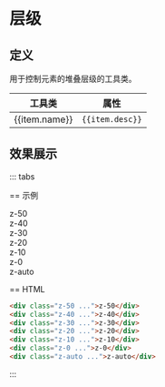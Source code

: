 # 层级

## 定义

用于控制元素的堆叠层级的工具类。

<Example padding="p-0">
  <table class="table">
    <thead>
      <tr>
        <th>工具类</th>
        <th>属性</th>
      </tr>
    </thead>
    <tbody>
      <tr v-for="item in zIndexList">
        <td class="font-mono">{{item.name}}</td>
        <td><code>{{item.desc}}</code></td>
      </tr>
    </tbody>
   </table>
</Example>

## 效果展示

::: tabs

== 示例

<Example class="flex justify-center relative text-center -h-32" background="light-grid">
  <div class="relative w-14 h-14 bg-secondary text-white rounded flex justify-center items-center shadow-md z-50">z-50</div>
  <div class="relative w-14 h-14 --left-2 -top-2 bg-secondary text-white rounded flex justify-center items-center shadow-md z-40">z-40</div>
  <div class="relative w-14 h-14 --left-4 -top-3 bg-secondary text-white rounded flex justify-center items-center shadow-md z-30">z-30</div>
  <div class="relative w-14 h-14 --left-6 -top-4 bg-secondary text-white rounded flex justify-center items-center shadow-md z-20">z-20</div>
  <div class="relative w-14 h-14 --left-8 -top-6 bg-secondary text-white rounded flex justify-center items-center shadow-md z-10">z-10</div>
  <div class="relative w-14 h-14 --left-10 -top-8 bg-secondary text-white rounded flex justify-center items-center shadow-md z-0">z-0</div>
  <div class="relative w-14 h-14 --left-12 -top-10 bg-secondary text-white rounded flex justify-center items-center shadow-md z-auto">z-auto</div>
</Example>

== HTML

```html
<div class="z-50 ...">z-50</div>
<div class="z-40 ...">z-40</div>
<div class="z-30 ...">z-30</div>
<div class="z-20 ...">z-20</div>
<div class="z-10 ...">z-10</div>
<div class="z-0 ...">z-0</div>
<div class="z-auto ...">z-auto</div>
```

:::

<script setup>
const zIndexList = [
    {name: 'z-0', desc: 'z-index: 0;'},
    {name: 'z-10', desc: 'z-index: 10;'},
    {name: 'z-20', desc: 'z-index: 20;'},
    {name: 'z-30', desc: 'z-index: 30;'},
    {name: 'z-40', desc: 'z-index: 40;'},
    {name: 'z-50', desc: 'z-index: 50;'},
    {name: 'z-auto', desc: 'z-index: auto;'},
];
</script>
